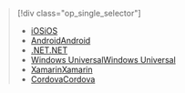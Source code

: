 > [!div class="op_single_selector"]
> * [<span data-ttu-id="a53f2-101">iOS</span><span class="sxs-lookup"><span data-stu-id="a53f2-101">iOS</span></span>](../articles/active-directory/develop/active-directory-devquickstarts-ios.md)
> * [<span data-ttu-id="a53f2-102">Android</span><span class="sxs-lookup"><span data-stu-id="a53f2-102">Android</span></span>](../articles/active-directory/develop/active-directory-devquickstarts-android.md)
> * [<span data-ttu-id="a53f2-103">.NET</span><span class="sxs-lookup"><span data-stu-id="a53f2-103">.NET</span></span>](../articles/active-directory/develop/active-directory-devquickstarts-dotnet.md)
> * [<span data-ttu-id="a53f2-104">Windows Universal</span><span class="sxs-lookup"><span data-stu-id="a53f2-104">Windows Universal</span></span>](../articles/active-directory/develop/active-directory-devquickstarts-windowsstore.md)
> * [<span data-ttu-id="a53f2-105">Xamarin</span><span class="sxs-lookup"><span data-stu-id="a53f2-105">Xamarin</span></span>](../articles/active-directory/develop/active-directory-devquickstarts-xamarin.md)
> * [<span data-ttu-id="a53f2-106">Cordova</span><span class="sxs-lookup"><span data-stu-id="a53f2-106">Cordova</span></span>](../articles/active-directory/develop/active-directory-devquickstarts-cordova.md)
> 
> 

